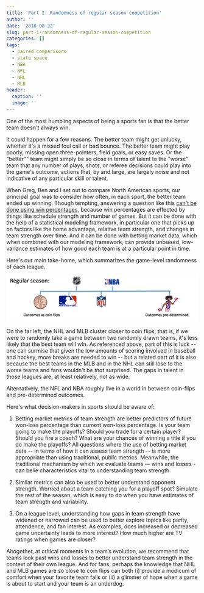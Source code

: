 ```yaml
---
title: 'Part I: Randomness of regular season competition'
author: ''
date: '2018-08-22'
slug: part-i-randomness-of-regular-season-competition
categories: []
tags:
  - paired comparisons
  - state space
  - NBA
  - NFL
  - NHL
  - MLB
header:
  caption: ''
  image: ''
---
```



One of the most humbling aspects of being a sports fan is that the better team doesn't always win. 

It could happen for a few reasons. The better team might get unlucky, whether it's a missed foul call or bad bounce. The better team might play poorly, missing open three-pointers, field goals, or easy saves. Or the "better"" team might simply be so close in terms of talent to the "worse" team that any number of plays, shots, or referee decisions could play into the game's outcome, actions that, by and large, are largely noise and not indicative of any particular skill or talent.

When Greg, Ben and I set out to compare North American sports, our principal goal was to consider how often, in each sport, the better team ended up winning. Though tempting, answering a question like this [can't be done using win percentages](https://www.vox.com/videos/2017/6/5/15740632/luck-skill-sports), because win percentages are effected by things like schedule strength and number of games. But it can be done with the help of a statistical modeling framework, in particular one that picks up on factors like the home advantage, relative team strength, and changes in team strength over time. And it can be done with betting market data, which when combined with our modeling framework, can provide unbiased, low-variance estimates of how good each team is at a particular point in time.

Here's our main take-home, which summarizes the game-level randomness of each league.


![](parity2.png)

On the far left, the NHL and MLB cluster closer to coin flips; that is, if we were to randomly take a game between two randomly drawn teams, it's less likely that the best team will win. As referenced above, part of this is luck -- one can surmise that given the low amounts of scoring involved in baseball and hockey, more breaks are needed to win -- but a related part of it is also because the best teams in the MLB and in the NHL can still lose to the worse teams and fans wouldn't be *that* surprised. The gaps in talent in those leagues are, at least relatively, not as wide. 

Alternatively, the NFL and NBA roughly live in a world in between coin-flips and pre-determined outcomes. 

Here's what decision-makers in sports should be aware of: 

1. Betting market metrics of team strength are better predictors of future won-loss percentage than current won-loss percentage. Is your team going to make the playoffs? Should you trade for a certain player? Should you fire a coach? What are your chances of winning a title if you do make the playoffs? All questions where the use of betting market data -- in terms of how it can assess team strength -- is more appropriate than using traditional, public metrics. Meanwhile, the traditional mechanism by which we evaluate teams — wins and losses - can belie characteristics vital to understanding team strength. 

2. Similar metrics can also be used to better understand opponent strength. Worried about a team catching you for a playoff spot? Simulate the rest of the season, which is easy to do when you have estimates of team strength and variability. 

2. On a league level, understanding how gaps in team strength have widened or narrowed can be used to better explore topics like parity, attendence, and fan interest. As examples, does increased or decreased game uncertainty leads to more interest?  How much higher are TV ratings when games are closer?

Altogether, at critical moments in a team’s evolution, we recommend that teams look past wins and losses to better understand team strength in the context of their own league. And for fans, perhaps the knowledge that NHL and MLB games are so close to coin flips can both (i) provide a modicum of comfort when your favorite team falls or (ii) a glimmer of hope when a game is about to start and your team is an underdog. 


